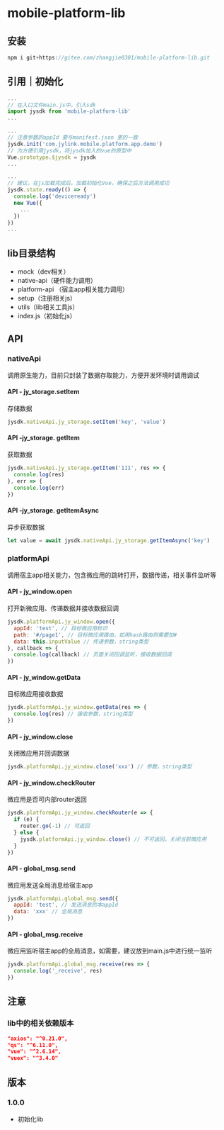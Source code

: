 # mobile-platform-lib

## 安装

```js
npm i git+https://gitee.com/zhangjie0301/mobile-platform-lib.git
```



## 引用｜初始化

```js
...
// 在入口文件main.js中，引入sdk
import jysdk from 'mobile-platform-lib'
...

...
// 注意参数的appId 要与manifest.json 里的一致
jysdk.init('com.jylink.mobile.platform.app.demo')
// 为方便引用jysdk，将jysdk加入的vue的原型中
Vue.prototype.$jysdk = jysdk
...

...
// 建议，在js加载完成后，加载初始化Vue，确保之后方法调用成功
jysdk.state.ready(() => {
  console.log('deviceready')
  new Vue({
    ...
  })
})
...
```



## lib目录结构

- mock（dev相关）
- native-api（硬件能力调用）
- platform-api （宿主app相关能力调用）
- setup（注册相关js）
- utils（lib相关工具js）
- index.js（初始化js）



## API

### nativeApi

调用原生能力，目前只封装了数据存取能力，方便开发环境时调用调试

#### API - jy_storage.setItem

存储数据

```js
jysdk.nativeApi.jy_storage.setItem('key', 'value')
```

#### API -jy_storage. getItem

获取数据

```js
jysdk.nativeApi.jy_storage.getItem('111', res => {
  console.log(res)
}, err => {
  console.log(err)
})
```

#### API -jy_storage. getItemAsync

异步获取数据

```js
let value = await jysdk.nativeApi.jy_storage.getItemAsync('key')
```



### platformApi

调用宿主app相关能力，包含微应用的跳转打开，数据传递，相关事件监听等

#### API - jy_window.open

打开新微应用、传递数据并接收数据回调

```js
jysdk.platformApi.jy_window.open({
  appId: 'test', // 目标微应用标识
  path: '#/page1', // 目标微应用路由，如用hash路由则需要加#
  data: this.inputValue // 传递参数，string类型
}, callback => {
  console.log(callback) // 页面关闭回调监听，接收数据回调
})
```

#### API - jy_window.getData

目标微应用接收数据

```js
jysdk.platformApi.jy_window.getData(res => {
  console.log(res) // 接收参数，string类型
})
```

#### API - jy_window.close

关闭微应用并回调数据

```js
jysdk.platformApi.jy_window.close('xxx') // 参数，string类型
```

#### API - jy_window.checkRouter

微应用是否可内部router返回

```js
jysdk.platformApi.jy_window.checkRouter(e => {
  if (e) {
    router.go(-1) // 可返回
  } else {
    jysdk.platformApi.jy_window.close() // 不可返回，关闭当前微应用
  }
})
```

#### API - global_msg.send

微应用发送全局消息给宿主app

```js
jysdk.platformApi.global_msg.send({
  appId: 'test', // 发送消息的本appId
  data: 'xxx' // 全局消息
})
```

#### API - global_msg.receive

微应用监听宿主app的全局消息，如需要，建议放到main.js中进行统一监听

```js
jysdk.platformApi.global_msg.receive(res => {
  console.log('_receive', res)
})
```



## 注意

### lib中的相关依赖版本

```json
"axios": "^0.21.0",
"qs": "^6.11.0",
"vue": "^2.6.14",
"vuex": "^3.4.0"
```

## 版本

### 1.0.0

- 初始化lib

